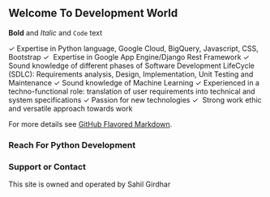 ## Welcome To Development World


**Bold** and _Italic_ and `Code` text

✓​  ​Expertise in ​Python language, Google Cloud, BigQuery, Javascript, CSS, Bootstrap ✓​ ​ ​Expertise in​ Google App Engine/Django Rest Framework ✓​  ​Sound knowledge of different phases of​ Software Development      LifeCycle (SDLC): ​Requirements analysis, Design, Implementation,      ​Unit Testing and Maintenance ✓​  ​Sound knowledge of​ Machine Learning ✓​  ​Experienced in​ a techno-functional ​role: translation of user requirements into      technical and system specifications ✓​  ​Passion for new technologies ✓​ ​ ​Strong work ethic and versatile approach towards work 


For more details see [GitHub Flavored Markdown](https://guides.github.com/features/mastering-markdown/).

### Reach For Python Development 


### Support or Contact
This site is owned and operated by Sahil Girdhar
